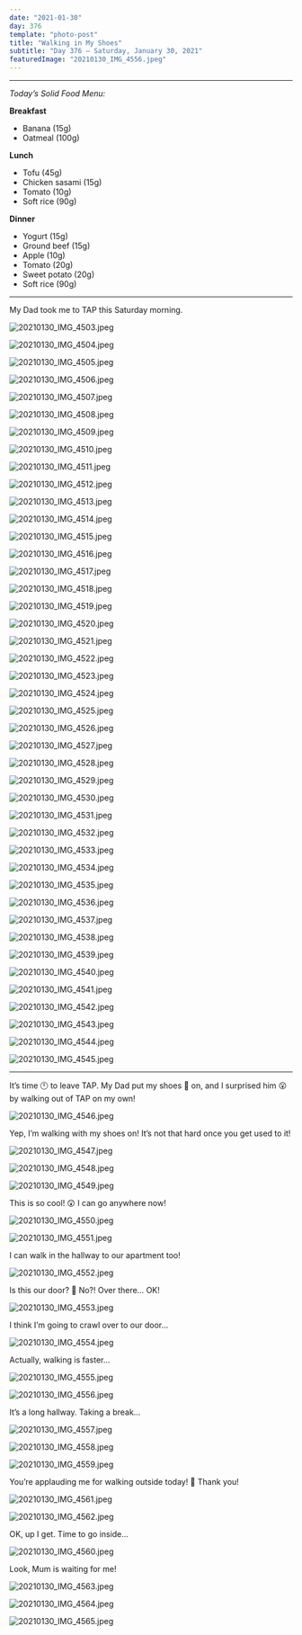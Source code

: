 ```yaml
---
date: "2021-01-30"
day: 376
template: "photo-post"
title: "Walking in My Shoes"
subtitle: "Day 376 – Saturday, January 30, 2021"
featuredImage: "20210130_IMG_4556.jpeg"
---
```


<hr />

_Today’s Solid Food Menu:_

**Breakfast**

- Banana (15g)
- Oatmeal (100g)

**Lunch**

- Tofu (45g)
- Chicken sasami (15g)
- Tomato (10g)
- Soft rice (90g)

**Dinner**

- Yogurt (15g)
- Ground beef (15g)
- Apple (10g)
- Tomato (20g)
- Sweet potato (20g)
- Soft rice (90g)

<hr />

My Dad took me to TAP this Saturday morning.

![20210130_IMG_4503.jpeg](20210130_IMG_4503.jpeg)

![20210130_IMG_4504.jpeg](20210130_IMG_4504.jpeg)

![20210130_IMG_4505.jpeg](20210130_IMG_4505.jpeg)

![20210130_IMG_4506.jpeg](20210130_IMG_4506.jpeg)

![20210130_IMG_4507.jpeg](20210130_IMG_4507.jpeg)

![20210130_IMG_4508.jpeg](20210130_IMG_4508.jpeg)

![20210130_IMG_4509.jpeg](20210130_IMG_4509.jpeg)

![20210130_IMG_4510.jpeg](20210130_IMG_4510.jpeg)

![20210130_IMG_4511.jpeg](20210130_IMG_4511.jpeg)

![20210130_IMG_4512.jpeg](20210130_IMG_4512.jpeg)

![20210130_IMG_4513.jpeg](20210130_IMG_4513.jpeg)

![20210130_IMG_4514.jpeg](20210130_IMG_4514.jpeg)

![20210130_IMG_4515.jpeg](20210130_IMG_4515.jpeg)

![20210130_IMG_4516.jpeg](20210130_IMG_4516.jpeg)

![20210130_IMG_4517.jpeg](20210130_IMG_4517.jpeg)

![20210130_IMG_4518.jpeg](20210130_IMG_4518.jpeg)

![20210130_IMG_4519.jpeg](20210130_IMG_4519.jpeg)

![20210130_IMG_4520.jpeg](20210130_IMG_4520.jpeg)

![20210130_IMG_4521.jpeg](20210130_IMG_4521.jpeg)

![20210130_IMG_4522.jpeg](20210130_IMG_4522.jpeg)

![20210130_IMG_4523.jpeg](20210130_IMG_4523.jpeg)

![20210130_IMG_4524.jpeg](20210130_IMG_4524.jpeg)

![20210130_IMG_4525.jpeg](20210130_IMG_4525.jpeg)

![20210130_IMG_4526.jpeg](20210130_IMG_4526.jpeg)

![20210130_IMG_4527.jpeg](20210130_IMG_4527.jpeg)

![20210130_IMG_4528.jpeg](20210130_IMG_4528.jpeg)

![20210130_IMG_4529.jpeg](20210130_IMG_4529.jpeg)

![20210130_IMG_4530.jpeg](20210130_IMG_4530.jpeg)

![20210130_IMG_4531.jpeg](20210130_IMG_4531.jpeg)

![20210130_IMG_4532.jpeg](20210130_IMG_4532.jpeg)

![20210130_IMG_4533.jpeg](20210130_IMG_4533.jpeg)

![20210130_IMG_4534.jpeg](20210130_IMG_4534.jpeg)

![20210130_IMG_4535.jpeg](20210130_IMG_4535.jpeg)

![20210130_IMG_4536.jpeg](20210130_IMG_4536.jpeg)

![20210130_IMG_4537.jpeg](20210130_IMG_4537.jpeg)

![20210130_IMG_4538.jpeg](20210130_IMG_4538.jpeg)

![20210130_IMG_4539.jpeg](20210130_IMG_4539.jpeg)

![20210130_IMG_4540.jpeg](20210130_IMG_4540.jpeg)

![20210130_IMG_4541.jpeg](20210130_IMG_4541.jpeg)

![20210130_IMG_4542.jpeg](20210130_IMG_4542.jpeg)

![20210130_IMG_4543.jpeg](20210130_IMG_4543.jpeg)

![20210130_IMG_4544.jpeg](20210130_IMG_4544.jpeg)

![20210130_IMG_4545.jpeg](20210130_IMG_4545.jpeg)

<hr />

It’s time 🕛 to leave TAP. My Dad put my shoes 👟 on, and I surprised him 😮 by walking out of TAP on my own!

![20210130_IMG_4546.jpeg](20210130_IMG_4546.jpeg)

Yep, I’m walking with my shoes on! It’s not that hard once you get used to it!

![20210130_IMG_4547.jpeg](20210130_IMG_4547.jpeg)

![20210130_IMG_4548.jpeg](20210130_IMG_4548.jpeg)

![20210130_IMG_4549.jpeg](20210130_IMG_4549.jpeg)

This is so cool! 😲 I can go anywhere now! 

![20210130_IMG_4550.jpeg](20210130_IMG_4550.jpeg)

![20210130_IMG_4551.jpeg](20210130_IMG_4551.jpeg)

I can walk in the hallway to our apartment too! 

![20210130_IMG_4552.jpeg](20210130_IMG_4552.jpeg)

Is this our door? 🚪 No?! Over there… OK!

![20210130_IMG_4553.jpeg](20210130_IMG_4553.jpeg)

I think I’m going to crawl over to our door…

![20210130_IMG_4554.jpeg](20210130_IMG_4554.jpeg)

Actually, walking is faster…

![20210130_IMG_4555.jpeg](20210130_IMG_4555.jpeg)

![20210130_IMG_4556.jpeg](20210130_IMG_4556.jpeg)

It’s a long hallway. Taking a break…

![20210130_IMG_4557.jpeg](20210130_IMG_4557.jpeg)

![20210130_IMG_4558.jpeg](20210130_IMG_4558.jpeg)

![20210130_IMG_4559.jpeg](20210130_IMG_4559.jpeg)

You’re applauding me for walking outside today! 👏 Thank you!

![20210130_IMG_4561.jpeg](20210130_IMG_4561.jpeg)

![20210130_IMG_4562.jpeg](20210130_IMG_4562.jpeg)

OK, up I get. Time to go inside…

![20210130_IMG_4560.jpeg](20210130_IMG_4560.jpeg)

Look, Mum is waiting for me!

![20210130_IMG_4563.jpeg](20210130_IMG_4563.jpeg)

![20210130_IMG_4564.jpeg](20210130_IMG_4564.jpeg)

![20210130_IMG_4565.jpeg](20210130_IMG_4565.jpeg)
